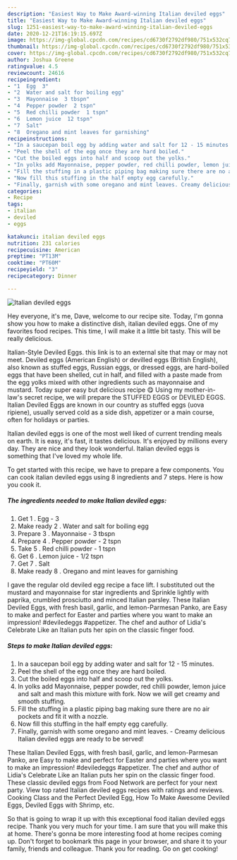 ```yaml
---
description: "Easiest Way to Make Award-winning Italian deviled eggs"
title: "Easiest Way to Make Award-winning Italian deviled eggs"
slug: 1251-easiest-way-to-make-award-winning-italian-deviled-eggs
date: 2020-12-21T16:19:15.697Z
image: https://img-global.cpcdn.com/recipes/cd6730f2792df980/751x532cq70/italian-deviled-eggs-recipe-main-photo.jpg
thumbnail: https://img-global.cpcdn.com/recipes/cd6730f2792df980/751x532cq70/italian-deviled-eggs-recipe-main-photo.jpg
cover: https://img-global.cpcdn.com/recipes/cd6730f2792df980/751x532cq70/italian-deviled-eggs-recipe-main-photo.jpg
author: Joshua Greene
ratingvalue: 4.5
reviewcount: 24616
recipeingredient:
- "1  Egg  3"
- "2  Water and salt for boiling egg"
- "3  Mayonnaise  3 tbspn"
- "4  Pepper powder  2 tspn"
- "5  Red chilli powder  1 tspn"
- "6  Lemon juice  12 tspn"
- "7  Salt"
- "8  Oregano and mint leaves for garnishing"
recipeinstructions:
- "In a saucepan boil egg by adding water and salt for 12 - 15 minutes."
- "Peel the shell of the egg once they are hard boiled."
- "Cut the boiled eggs into half and scoop out the yolks."
- "In yolks add Mayonnaise, pepper powder, red chilli powder, lemon juice and salt and mash this mixture with fork. Now we will get creamy and smooth stuffing."
- "Fill the stuffing in a plastic piping bag making sure there are no air pockets and fit it with a nozzle."
- "Now fill this stuffing in the half empty egg carefully."
- "Finally, garnish with some oregano and mint leaves. Creamy delicious Italian deviled eggs are ready to be served!"
categories:
- Recipe
tags:
- italian
- deviled
- eggs

katakunci: italian deviled eggs 
nutrition: 231 calories
recipecuisine: American
preptime: "PT13M"
cooktime: "PT60M"
recipeyield: "3"
recipecategory: Dinner

---
```



![Italian deviled eggs](https://img-global.cpcdn.com/recipes/cd6730f2792df980/751x532cq70/italian-deviled-eggs-recipe-main-photo.jpg)

Hey everyone, it's me, Dave, welcome to our recipe site. Today, I'm gonna show you how to make a distinctive dish, italian deviled eggs. One of my favorites food recipes. This time, I will make it a little bit tasty. This will be really delicious.

Italian-Style Deviled Eggs. this link is to an external site that may or may not meet. Deviled eggs (American English) or devilled eggs (British English), also known as stuffed eggs, Russian eggs, or dressed eggs, are hard-boiled eggs that have been shelled, cut in half, and filled with a paste made from the egg yolks mixed with other ingredients such as mayonnaise and mustard. Today super easy but delicious recipe 😋 Using my mother-in-law&#39;s secret recipe, we will prepare the STUFFED EGGS or DEVILED EGGS. Italian Deviled Eggs are known in our country as stuffed eggs (uova ripiene), usually served cold as a side dish, appetizer or a main course, often for holidays or parties.

Italian deviled eggs is one of the most well liked of current trending meals on earth. It is easy, it's fast, it tastes delicious. It's enjoyed by millions every day. They are nice and they look wonderful. Italian deviled eggs is something that I've loved my whole life.


To get started with this recipe, we have to prepare a few components. You can cook italian deviled eggs using 8 ingredients and 7 steps. Here is how you cook it.

<!--inarticleads1-->

##### The ingredients needed to make Italian deviled eggs:

1. Get 1 . Egg - 3
1. Make ready 2 . Water and salt for boiling egg
1. Prepare 3 . Mayonnaise - 3 tbspn
1. Prepare 4 . Pepper powder - 2 tspn
1. Take 5 . Red chilli powder - 1 tspn
1. Get 6 . Lemon juice - 1/2 tspn
1. Get 7 . Salt
1. Make ready 8 . Oregano and mint leaves for garnishing


I gave the regular old deviled egg recipe a face lift. I substituted out the mustard and mayonnaise for star ingredients and Sprinkle lightly with paprika, crumbled prosciutto and minced Italian parsley. These Italian Deviled Eggs, with fresh basil, garlic, and lemon-Parmesan Panko, are Easy to make and perfect for Easter and parties where you want to make an impression! #deviledeggs #appetizer. The chef and author of Lidia&#39;s Celebrate Like an Italian puts her spin on the classic finger food. 

<!--inarticleads2-->

##### Steps to make Italian deviled eggs:

1. In a saucepan boil egg by adding water and salt for 12 - 15 minutes.
1. Peel the shell of the egg once they are hard boiled.
1. Cut the boiled eggs into half and scoop out the yolks.
1. In yolks add Mayonnaise, pepper powder, red chilli powder, lemon juice and salt and mash this mixture with fork. Now we will get creamy and smooth stuffing.
1. Fill the stuffing in a plastic piping bag making sure there are no air pockets and fit it with a nozzle.
1. Now fill this stuffing in the half empty egg carefully.
1. Finally, garnish with some oregano and mint leaves. - Creamy delicious Italian deviled eggs are ready to be served!


These Italian Deviled Eggs, with fresh basil, garlic, and lemon-Parmesan Panko, are Easy to make and perfect for Easter and parties where you want to make an impression! #deviledeggs #appetizer. The chef and author of Lidia&#39;s Celebrate Like an Italian puts her spin on the classic finger food. These classic deviled eggs from Food Network are perfect for your next party. View top rated Italian deviled eggs recipes with ratings and reviews. Cooking Class and the Perfect Deviled Egg, How To Make Awesome Deviled Eggs, Deviled Eggs with Shrimp, etc. 

So that is going to wrap it up with this exceptional food italian deviled eggs recipe. Thank you very much for your time. I am sure that you will make this at home. There's gonna be more interesting food at home recipes coming up. Don't forget to bookmark this page in your browser, and share it to your family, friends and colleague. Thank you for reading. Go on get cooking!
